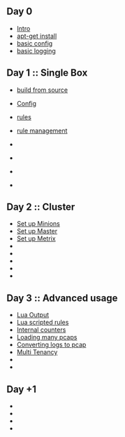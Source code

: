 
## Day 0

 * [Intro](/suricata/day_intro/README.md)
 * [apt-get install](/suricata/day_intro/AptGetInstall.md)
 * [basic config](/suricata/day_intro/BasicConf.md)
 * [basic logging](/suricata/day_intro/BasicLogging.md)

## Day 1 :: Single Box

 * [build from source](/suricata/day_1/BuildFromSource.md)

 * [Config]()
 * [rules]()
 * [rule management](/suricata/day_1/RuleManagement.md)
 * []()
 * []()
 * []()
 * []()

## Day 2 :: Cluster

* [Set up Minions](/suricata/day_2/SetUpMinions.md)
* [Set up Master](/suricata/day_2/SetUpMaster.md)
* [Set up Metrix](/suricata/day_2/SetUpMetrics.md)
* []()
* []()
* []()
* []()
* []()



## Day 3 :: Advanced usage

* [Lua Output](/suricata/day_3/LuaOutput.md)
* [Lua scripted rules](/suricata/day_3/LuaRules.md)
* [Internal counters](/suricata/day_3/DumpCounters.md)
* [Loading many pcaps]()
* [Converting logs to pcap](/suricata/day_3/Eve2Pcap.md)
* [Multi Tenancy](/suricata/day_3/MultiTenancy.md)
* []()
* []()

## Day +1

* []()
* []()
* []()
* []()
